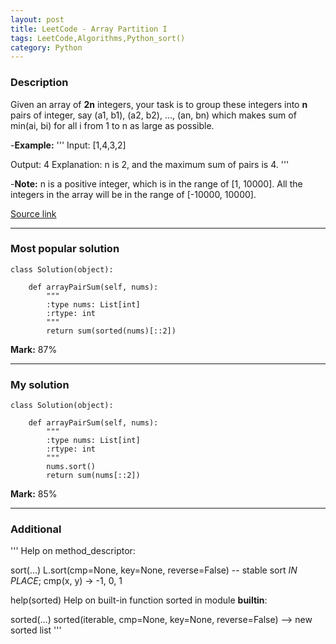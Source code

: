 ```yaml
---
layout: post
title: LeetCode - Array Partition I
tags: LeetCode,Algorithms,Python_sort()
category: Python
---
```


### Description
Given an array of **2n** integers, your task is to group these integers into **n** pairs of integer, say (a1, b1), (a2, b2), ..., (an, bn) which makes sum of min(ai, bi) for all i from 1 to n as large as possible.
<!-- more -->

-**Example:**
'''
Input: [1,4,3,2]

Output: 4
Explanation: n is 2, and the maximum sum of pairs is 4.
'''

-**Note:**
n is a positive integer, which is in the range of [1, 10000].
All the integers in the array will be in the range of [-10000, 10000].

[Source link](https://leetcode.com/problems/array-partition-i/#/description)

__________
### Most popular solution

```
class Solution(object):

    def arrayPairSum(self, nums):
        """
        :type nums: List[int]
        :rtype: int
        """
        return sum(sorted(nums)[::2])
```

**Mark:** 87%

__________
### My solution

```
class Solution(object):

    def arrayPairSum(self, nums):
        """
        :type nums: List[int]
        :rtype: int
        """
        nums.sort()
        return sum(nums[::2])
```

**Mark:** 85%

__________
### Additional
'''
Help on method_descriptor:

sort(...)
L.sort(cmp=None, key=None, reverse=False) -- stable sort *IN PLACE*;
cmp(x, y) -> -1, 0, 1

help(sorted)
Help on built-in function sorted in module __builtin__:

sorted(...)
    sorted(iterable, cmp=None, key=None, reverse=False) --> new sorted list
'''

